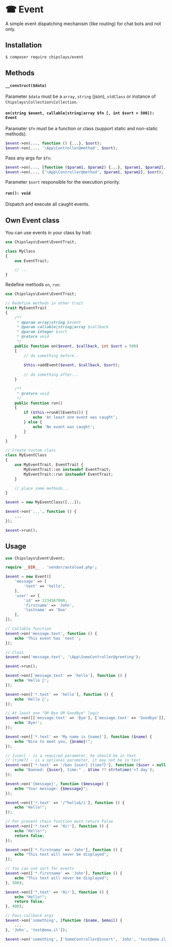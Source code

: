# ☎ Event

A simple event dispatching mechanism (like routing) for chat bots and not only.

## Installation

```bash
$ composer require chipslays/event
```

## Methods

#### `__construct($data)`

Parameter `$data` must be a `array`, `string` (json), `stdClass` or instance of `Chipslays\Collection\Collection`.

#### `on(string $event, callable|string|array $fn [, int $sort = 500]): Event`

Paramater `$fn` must be a function or class (support static and non-static methods).

```php
$event->on(..., function () {...}, $sort);
$event->on(..., '\App\Controller@method', $sort);
```

Pass any args for `$fn`:

```php
$event->on(..., [function ($param1, $param2) {...}, $param1, $param2], $sort);
$event->on(..., ['\App\Controller@method', $param1, $param2], $sort);
```

Parameter `$sort` responsible for the execution priority.

#### `run(): void`

Dispatch and execute all caught events.

## Own Event class

You can use events in your class by trait:

```php
use Chipslays\Event\EventTrait;

class MyClass
{
    use EventTrait;

    // ...
}

```

Redefine methods `on`, `run`:

```php
use Chipslays\Event\EventTrait;

// Redefine methods in other trait
trait MyEventTrait
{
    /**
     * @param array|string $event
     * @param callable|string|array $callback
     * @param integer $sort
     * @return void
     */
    public function on($event, $callback, int $sort = 500)
    {
        // do something before..
        
        $this->addEvent($event, $callback, $sort);
        
        // do something after...
    }

    /**
     * @return void
     */
    public function run()
    {
        if ($this->runAllEvents()) {
            echo 'At least one event was caught';
        } else {
            echo 'No event was caught';
        }
    }
}

// Create custom class
class MyEventClass
{
    use MyEventTrait, EventTrait {
        MyEventTrait::on insteadof EventTrait;
        MyEventTrait::run insteadof EventTrait;
    }

    // place some methods...
}

$event = new MyEventClass([...]);

$event->on('...', function () {
    ...
});

$event->run();

```

## Usage

```php
use Chipslays\Event\Event;

require __DIR__ . 'vendor/autoload.php';

$event = new Event([
    'message' => [
        'text' => 'hello',
    ],
    'user' => [
        'id' => 1234567890,
        'firstname' => 'John',
        'lastname' => 'Doe'
    ],
]);

// Callable function
$event->on('message.text', function () {
    echo 'This event has `text`';
});

// Class
$event->on('message.text', '\App\SomeController@greeting');

$event->run();
```

```php
$event->on(['message.text' => 'hello'], function () {
    echo 'Hello 👋';
});
```

```php
$event->on(['*.text' => 'hello'], function () {
    echo 'Hello 👋';
});
```

```php
// At least one "OR Bye OR Goodbye" logic
$event->on([['message.text' => 'Bye'], ['message.text' => 'Goodbye']], function () {
    echo 'Bye!';
});
```

```php
$event->on(['*.text' => 'My name is {name}'], function ($name) {
    echo "Nice to meet you, {$name}!";
});
```

```php
// {user} - is a required parameter, he should be in text
// {time?} - is a optional parameter, it may not be in text
$event->on(['*.text' => '/ban {user} {time?}'], function ($user = null, $time = null) {
    echo "Banned: {$user}, time:" . $time ?? strtotime('+7 day');
});
```

```php
$event->on('{message}', function ($message) {
    echo "Your message: {$message}";
});
```

```php
$event->on(['*.text' => '/^hello$/i'], function () {
    echo "Hello!";
});
```

```php
// For prevent chain function must return False
$event->on(['*.text' => 'Hi!'], function () {
    echo "Hello!";
    return false;
});

$event->on(['*.firstname' => 'John'], function () {
    echo "This text will never be displayed";
});
```

```php
// You can use sort for events
$event->on(['*.firstname' => 'John'], function () {
    echo "This text will never be displayed";
}, 500);

$event->on(['*.text' => 'Hi!'], function () {
    echo "Hello!";
    return false;
}, 400);
```

```php
// Pass callback args
$event->on('something', [function ($name, $email) {
    ...
}, 'John', 'test@ema.il']);

$event->on('something', ['SomeController@insert', 'John', 'test@ema.il']);
```
